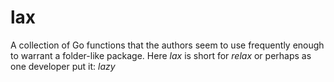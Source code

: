 # lax

A collection of Go functions that the authors seem to use frequently enough to warrant a folder-like package. Here _lax_ is short for _relax_ or perhaps as one developer put it: _lazy_
